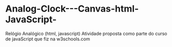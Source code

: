# Analog-Clock---Canvas-html-JavaScript-
Relógio Analógico (html, javascript)
Atividade proposta como parte do curso de javaScript que fiz na w3schools.com

